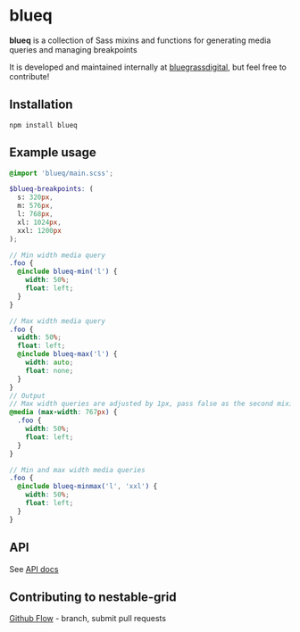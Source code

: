 # blueq

**blueq** is a collection of Sass mixins and functions for generating media queries and managing breakpoints

It is developed and maintained internally at [bluegrassdigital](http://www.bluegrassdigital.com), but feel free to contribute!

## Installation

`npm install blueq`

## Example usage

```scss
@import 'blueq/main.scss';

$blueq-breakpoints: (
  s: 320px,
  m: 576px,
  l: 768px,
  xl: 1024px,
  xxl: 1200px
);

// Min width media query
.foo {
  @include blueq-min('l') {
    width: 50%;
    float: left;
  }
}

// Max width media query
.foo {
  width: 50%;
  float: left;
  @include blueq-max('l') {
    width: auto;
    float: none;
  }
}
// Output
// Max width queries are adjusted by 1px, pass false as the second mixin argument to disable
@media (max-width: 767px) { 
  .foo {
    width: 50%;
    float: left;
  }
}

// Min and max width media queries
.foo {
  @include blueq-minmax('l', 'xxl') {
    width: 50%;
    float: left;
  }
}

```
## API

See <a href="http://bluegrassdigital.github.io/blueq/index.html" target="_blank">API docs</a>

## Contributing to nestable-grid

[Github Flow](https://guides.github.com/introduction/flow/) - branch, submit pull requests
